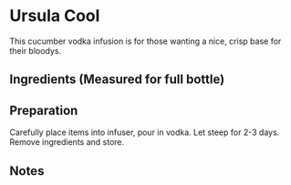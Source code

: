 Ursula Cool
===========

This cucumber vodka infusion is for those wanting a nice, crisp base for their bloodys.


Ingredients (Measured for full bottle)
-----------



Preparation
-----------

Carefully place items into infuser, pour in vodka. Let steep for 2-3 days. Remove ingredients and store.


Notes
-----------
